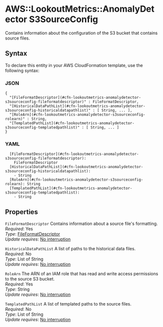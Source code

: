# AWS::LookoutMetrics::AnomalyDetector S3SourceConfig<a name="aws-properties-lookoutmetrics-anomalydetector-s3sourceconfig"></a>

Contains information about the configuration of the S3 bucket that contains source files\.

## Syntax<a name="aws-properties-lookoutmetrics-anomalydetector-s3sourceconfig-syntax"></a>

To declare this entity in your AWS CloudFormation template, use the following syntax:

### JSON<a name="aws-properties-lookoutmetrics-anomalydetector-s3sourceconfig-syntax.json"></a>

```
{
  "[FileFormatDescriptor](#cfn-lookoutmetrics-anomalydetector-s3sourceconfig-fileformatdescriptor)" : FileFormatDescriptor,
  "[HistoricalDataPathList](#cfn-lookoutmetrics-anomalydetector-s3sourceconfig-historicaldatapathlist)" : [ String, ... ],
  "[RoleArn](#cfn-lookoutmetrics-anomalydetector-s3sourceconfig-rolearn)" : String,
  "[TemplatedPathList](#cfn-lookoutmetrics-anomalydetector-s3sourceconfig-templatedpathlist)" : [ String, ... ]
}
```

### YAML<a name="aws-properties-lookoutmetrics-anomalydetector-s3sourceconfig-syntax.yaml"></a>

```
  [FileFormatDescriptor](#cfn-lookoutmetrics-anomalydetector-s3sourceconfig-fileformatdescriptor):
    FileFormatDescriptor
  [HistoricalDataPathList](#cfn-lookoutmetrics-anomalydetector-s3sourceconfig-historicaldatapathlist):
    - String
  [RoleArn](#cfn-lookoutmetrics-anomalydetector-s3sourceconfig-rolearn): String
  [TemplatedPathList](#cfn-lookoutmetrics-anomalydetector-s3sourceconfig-templatedpathlist):
    - String
```

## Properties<a name="aws-properties-lookoutmetrics-anomalydetector-s3sourceconfig-properties"></a>

`FileFormatDescriptor` <a name="cfn-lookoutmetrics-anomalydetector-s3sourceconfig-fileformatdescriptor"></a>
Contains information about a source file's formatting\.  
_Required_: Yes  
_Type_: [FileFormatDescriptor](aws-properties-lookoutmetrics-anomalydetector-fileformatdescriptor.md)  
_Update requires_: [No interruption](https://docs.aws.amazon.com/AWSCloudFormation/latest/UserGuide/using-cfn-updating-stacks-update-behaviors.html#update-no-interrupt)

`HistoricalDataPathList` <a name="cfn-lookoutmetrics-anomalydetector-s3sourceconfig-historicaldatapathlist"></a>
A list of paths to the historical data files\.  
_Required_: No  
_Type_: List of String  
_Update requires_: [No interruption](https://docs.aws.amazon.com/AWSCloudFormation/latest/UserGuide/using-cfn-updating-stacks-update-behaviors.html#update-no-interrupt)

`RoleArn` <a name="cfn-lookoutmetrics-anomalydetector-s3sourceconfig-rolearn"></a>
The ARN of an IAM role that has read and write access permissions to the source S3 bucket\.  
_Required_: Yes  
_Type_: String  
_Update requires_: [No interruption](https://docs.aws.amazon.com/AWSCloudFormation/latest/UserGuide/using-cfn-updating-stacks-update-behaviors.html#update-no-interrupt)

`TemplatedPathList` <a name="cfn-lookoutmetrics-anomalydetector-s3sourceconfig-templatedpathlist"></a>
A list of templated paths to the source files\.  
_Required_: No  
_Type_: List of String  
_Update requires_: [No interruption](https://docs.aws.amazon.com/AWSCloudFormation/latest/UserGuide/using-cfn-updating-stacks-update-behaviors.html#update-no-interrupt)
